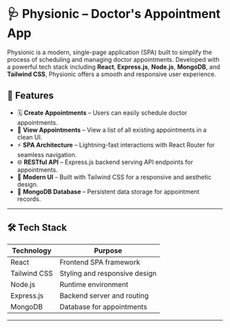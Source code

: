 # 🩺 Physionic – Doctor's Appointment App

Physionic is a modern, single-page application (SPA) built to simplify the process of scheduling and managing doctor appointments. Developed with a powerful tech stack including **React**, **Express.js**, **Node.js**, **MongoDB**, and **Tailwind CSS**, Physionic offers a smooth and responsive user experience.

## 🚀 Features

- 🗓️ **Create Appointments** – Users can easily schedule doctor appointments.
- 👀 **View Appointments** – View a list of all existing appointments in a clean UI.
- ⚡ **SPA Architecture** – Lightning-fast interactions with React Router for seamless navigation.
- 🌐 **RESTful API** – Express.js backend serving API endpoints for appointments.
- 💅 **Modern UI** – Built with Tailwind CSS for a responsive and aesthetic design.
- 💾 **MongoDB Database** – Persistent data storage for appointment records.

---

## 🛠️ Tech Stack

| Technology    | Purpose                           |
| ------------- | --------------------------------- |
| React         | Frontend SPA framework            |
| Tailwind CSS  | Styling and responsive design     |
| Node.js       | Runtime environment               |
| Express.js    | Backend server and routing        |
| MongoDB       | Database for appointments         |
---

